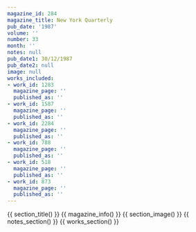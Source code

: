 ```yaml
---
magazine_id: 284
magazine_title: New York Quarterly
pub_date: '1987'
volume: ''
number: 33
month: ''
notes: null
pub_date1: 30/12/1987
pub_date2: null
image: null
works_included:
- work_id: 1283
  magazine_page: ''
  published_as: ''
- work_id: 1587
  magazine_page: ''
  published_as: ''
- work_id: 2284
  magazine_page: ''
  published_as: ''
- work_id: 788
  magazine_page: ''
  published_as: ''
- work_id: 518
  magazine_page: ''
  published_as: ''
- work_id: 873
  magazine_page: ''
  published_as: ''
---
```


{{ section_title() }}
{{ magazine_info() }}
{{ section_image() }}
{{ notes_section() }}
{{ works_section() }}
